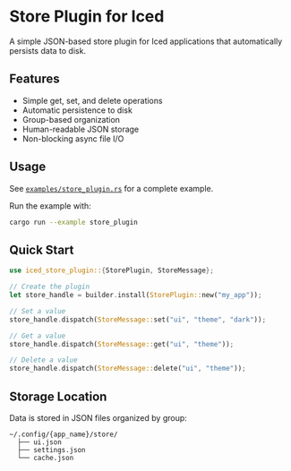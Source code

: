 # Store Plugin for Iced

A simple JSON-based store plugin for Iced applications that automatically persists data to disk.

## Features

- Simple get, set, and delete operations
- Automatic persistence to disk
- Group-based organization
- Human-readable JSON storage
- Non-blocking async file I/O

## Usage

See [`examples/store_plugin.rs`](../../examples/store_plugin.rs) for a complete example.

Run the example with:
```sh
cargo run --example store_plugin
```

## Quick Start

```rust
use iced_store_plugin::{StorePlugin, StoreMessage};

// Create the plugin
let store_handle = builder.install(StorePlugin::new("my_app"));

// Set a value
store_handle.dispatch(StoreMessage::set("ui", "theme", "dark"));

// Get a value
store_handle.dispatch(StoreMessage::get("ui", "theme"));

// Delete a value
store_handle.dispatch(StoreMessage::delete("ui", "theme"));
```

## Storage Location

Data is stored in JSON files organized by group:
```
~/.config/{app_name}/store/
  ├── ui.json
  ├── settings.json
  └── cache.json
```
